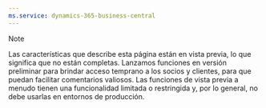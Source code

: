 ```yaml
---
ms.service: dynamics-365-business-central
---
```

> [!Note]
> Las características que describe esta página están en vista previa, lo que significa que no están completas. Lanzamos funciones en versión preliminar para brindar acceso temprano a los socios y clientes, para que puedan facilitar comentarios valiosos. Las funciones de vista previa a menudo tienen una funcionalidad limitada o restringida y, por lo general, no debe usarlas en entornos de producción.